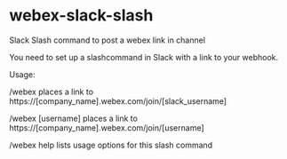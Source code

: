 # webex-slack-slash
Slack Slash command to post a webex link in channel

You need to set up a slashcommand in Slack with a link to your webhook.

Usage:

/webex places a link to https://[company_name].webex.com/join/[slack_username]

/webex [username] places a link to https://[company_name].webex.com/join/[username]

/webex help lists usage options for this slash command
